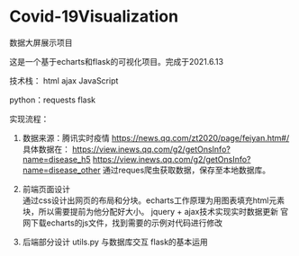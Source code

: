 # Covid-19Visualization

数据大屏展示项目

这是一个基于echarts和flask的可视化项目。完成于2021.6.13

技术栈：
html  ajax  JavaScript

python：requests flask

实现流程：

1. 数据来源：腾讯实时疫情 https://news.qq.com/zt2020/page/feiyan.htm#/
具体数据在：
   https://view.inews.qq.com/g2/getOnsInfo?name=disease_h5
   https://view.inews.qq.com/g2/getOnsInfo?name=disease_other
通过reques爬虫获取数据，保存至本地数据库。

2. 前端页面设计  
通过css设计出网页的布局和分块。echarts工作原理为用图表填充html元素块，所以需要提前为他分配好大小。
jquery + ajax技术实现实时数据更新
官网下载echarts的js文件，找到需要的示例对代码进行修改


3. 后端部分设计
utils.py 与数据库交互
flask的基本运用
